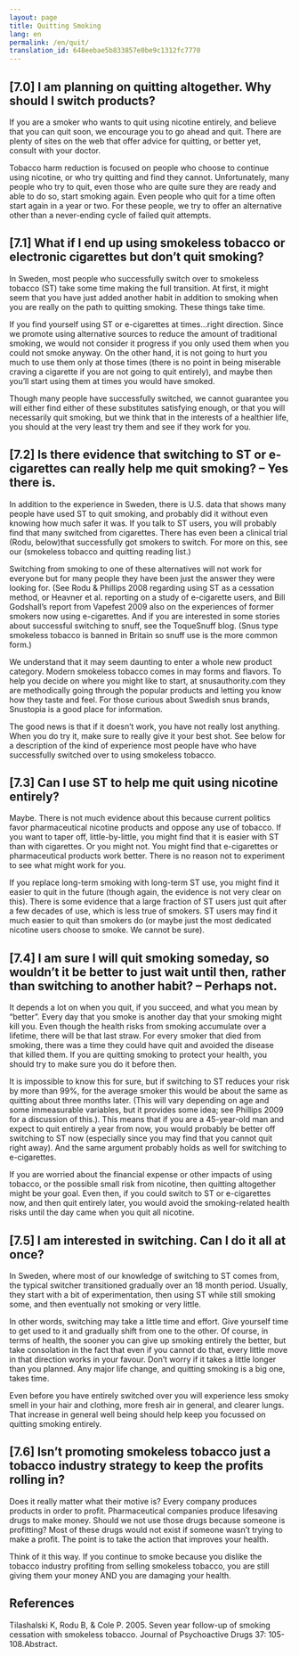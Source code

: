 ```yaml
---
layout: page
title: Quitting Smoking
lang: en
permalink: /en/quit/
translation_id: 648eebae5b833857e0be9c1312fc7770
---
```


## [7.0] I am planning on quitting altogether. Why should I switch products?

If you are a smoker who wants to quit using nicotine entirely, and believe that you can quit soon, we encourage you to go ahead and quit. There are plenty of sites on the web that offer advice for quitting, or better yet, consult with your doctor.

Tobacco harm reduction is focused on people who choose to continue using nicotine, or who try quitting and find they cannot. Unfortunately, many people who try to quit, even those who are quite sure they are ready and able to do so, start smoking again. Even people who quit for a time often start again in a year or two. For these people, we try to offer an alternative other than a never-ending cycle of failed quit attempts.


## [7.1] What if I end up using smokeless tobacco or electronic cigarettes but don’t quit smoking?

In Sweden, most people who successfully switch over to smokeless tobacco (ST) take some time making the full transition. At first, it might seem that you have just added another habit in addition to smoking when you are really on the path to quitting smoking. These things take time.

If you find yourself using ST or e-cigarettes at times…right direction. Since we promote using alternative sources to reduce the amount of traditional smoking, we would not consider it progress if you only used them when you could not smoke anyway. On the other hand, it is not going to hurt you much to use them only at those times (there is no point in being miserable craving a cigarette if you are not going to quit entirely), and maybe then you’ll start using them at times you would have smoked.

Though many people have successfully switched, we cannot guarantee you will either find either of these substitutes satisfying enough, or that you will necessarily quit smoking, but we think that in the interests of a healthier life, you should at the very least try them and see if they work for you.


## [7.2] Is there evidence that switching to ST or e-cigarettes can really help me quit smoking? – Yes there is.

In addition to the experience in Sweden, there is U.S. data that shows many people have used ST to quit smoking, and probably did it without even knowing how much safer it was. If you talk to ST users, you will probably find that many switched from cigarettes. There has even been a clinical trial (Rodu, below)that successfully got smokers to switch. For more on this, see our (smokeless tobacco and quitting reading list.)

Switching from smoking to one of these alternatives will not work for everyone but for many people they have been just the answer they were looking for. (See Rodu & Phillips 2008 regarding using ST as a cessation method, or Heavner et al. reporting on a study of e-cigarette users, and Bill Godshall’s report from Vapefest 2009 also on the experiences of former smokers now using e-cigarettes. And if you are interested in some stories about successful switching to snuff, see the ToqueSnuff blog. (Snus type smokeless tobacco is banned in Britain so snuff use is the more common form.)

We understand that it may seem daunting to enter a whole new product category. Modern smokeless tobacco comes in may forms and flavors. To help you decide on where you might like to start, at snusauthority.com they are methodically going through the popular products and letting you know how they taste and feel. For those curious about Swedish snus brands, Snustopia is a good place for information.

The good news is that if it doesn’t work, you have not really lost anything. When you do try it, make sure to really give it your best shot. See below for a description of the kind of experience most people have who have successfully switched over to using smokeless tobacco.


## [7.3] Can I use ST to help me quit using nicotine entirely?

Maybe. There is not much evidence about this because current politics favor pharmaceutical nicotine products and oppose any use of tobacco. If you want to taper off, little-by-little, you might find that it is easier with ST than with cigarettes. Or you might not. You might find that e-cigarettes or pharmaceutical products work better. There is no reason not to experiment to see what might work for you.

If you replace long-term smoking with long-term ST use, you might find it easier to quit in the future (though again, the evidence is not very clear on this). There is some evidence that a large fraction of ST users just quit after a few decades of use, which is less true of smokers. ST users may find it much easier to quit than smokers do (or maybe just the most dedicated nicotine users choose to smoke. We cannot be sure).


## [7.4] I am sure I will quit smoking someday, so wouldn’t it be better to just wait until then, rather than switching to another habit? – Perhaps not.

It depends a lot on when you quit, if you succeed, and what you mean by “better”. Every day that you smoke is another day that your smoking might kill you. Even though the health risks from smoking accumulate over a lifetime, there will be that last straw. For every smoker that died from smoking, there was a time they could have quit and avoided the disease that killed them. If you are quitting smoking to protect your health, you should try to make sure you do it before then.

It is impossible to know this for sure, but if switching to ST reduces your risk by more than 99%, for the average smoker this would be about the same as quitting about three months later. (This will vary depending on age and some immeasurable variables, but it provides some idea; see Phillips 2009 for a discussion of this.). This means that if you are a 45-year-old man and expect to quit entirely a year from now, you would probably be better off switching to ST now (especially since you may find that you cannot quit right away). And the same argument probably holds as well for switching to e-cigarettes.

If you are worried about the financial expense or other impacts of using tobacco, or the possible small risk from nicotine, then quitting altogether might be your goal. Even then, if you could switch to ST or e-cigarettes now, and then quit entirely later, you would avoid the smoking-related health risks until the day came when you quit all nicotine.


## [7.5] I am interested in switching. Can I do it all at once?

In Sweden, where most of our knowledge of switching to ST comes from, the typical switcher transitioned gradually over an 18 month period. Usually, they start with a bit of experimentation, then using ST while still smoking some, and then eventually not smoking or very little.

In other words, switching may take a little time and effort. Give yourself time to get used to it and gradually shift from one to the other. Of course, in terms of health, the sooner you can give up smoking entirely the better, but take consolation in the fact that even if you cannot do that, every little move in that direction works in your favour. Don’t worry if it takes a little longer than you planned. Any major life change, and quitting smoking is a big one, takes time.

Even before you have entirely switched over you will experience less smoky smell in your hair and clothing, more fresh air in general, and clearer lungs. That increase in general well being should help keep you focussed on quitting smoking entirely.


## [7.6] Isn’t promoting smokeless tobacco just a tobacco industry strategy to keep the profits rolling in?

Does it really matter what their motive is? Every company produces products in order to profit. Pharmaceutical companies produce lifesaving drugs to make money. Should we not use those drugs because someone is profitting? Most of these drugs would not exist if someone wasn’t trying to make a profit. The point is to take the action that improves your health.

Think of it this way. If you continue to smoke because you dislike the tobacco industry profiting from selling smokeless tobacco, you are still giving them your money AND you are damaging your health.


## References

Tilashalski K, Rodu B, & Cole P. 2005. Seven year follow-up of smoking cessation with smokeless tobacco. Journal of Psychoactive Drugs 37: 105-108.Abstract.
